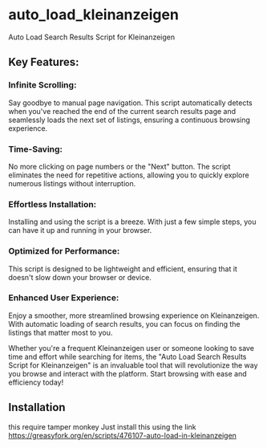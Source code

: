 # auto_load_kleinanzeigen

Auto Load Search Results Script for Kleinanzeigen

## Key Features:

### Infinite Scrolling:
Say goodbye to manual page navigation. This script automatically detects when you've reached the end of the current search results page and seamlessly loads the next set of listings, ensuring a continuous browsing experience.

### Time-Saving:
No more clicking on page numbers or the "Next" button. The script eliminates the need for repetitive actions, allowing you to quickly explore numerous listings without interruption.

### Effortless Installation:
Installing and using the script is a breeze. With just a few simple steps, you can have it up and running in your browser.

### Optimized for Performance:
This script is designed to be lightweight and efficient, ensuring that it doesn't slow down your browser or device.

### Enhanced User Experience:
Enjoy a smoother, more streamlined browsing experience on Kleinanzeigen. With automatic loading of search results, you can focus on finding the listings that matter most to you.

Whether you're a frequent Kleinanzeigen user or someone looking to save time and effort while searching for items, the "Auto Load Search Results Script for Kleinanzeigen" is an invaluable tool that will revolutionize the way you browse and interact with the platform. Start browsing with ease and efficiency today!

## Installation

this require tamper monkey
Just install this using the link https://greasyfork.org/en/scripts/476107-auto-load-in-kleinanzeigen
